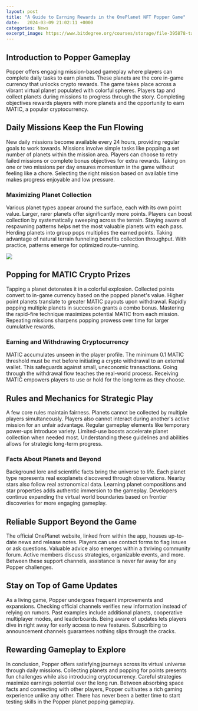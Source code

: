 ```yaml
---
layout: post
title: "A Guide to Earning Rewards in the OnePlanet NFT Popper Game"
date:   2024-03-09 21:02:11 +0000
categories: News
excerpt_image: https://www.bitdegree.org/courses/storage/file-395878-ta8m3ogkS2VDdV39.jpg
---
```

## Introduction to Popper Gameplay
Popper offers engaging mission-based gameplay where players can complete daily tasks to earn planets. These planets are the core in-game currency that unlocks crypto rewards. The game takes place across a vibrant virtual planet populated with colorful spheres. Players tap and collect planets during missions to progress through the story. Completing objectives rewards players with more planets and the opportunity to earn MATIC, a popular cryptocurrency.

## Daily Missions Keep the Fun Flowing
New daily missions become available every 24 hours, providing regular goals to work towards. Missions involve simple tasks like popping a set number of planets within the mission area. Players can choose to retry failed missions or complete bonus objectives for extra rewards. Taking on one or two missions per day ensures momentum in the game without feeling like a chore. Selecting the right mission based on available time makes progress enjoyable and low pressure.  

### Maximizing Planet Collection
Various planet types appear around the surface, each with its own point value. Larger, rarer planets offer significantly more points. Players can boost collection by systematically sweeping across the terrain. Staying aware of respawning patterns helps net the most valuable planets with each pass. Herding planets into group pops multiplies the earned points. Taking advantage of natural terrain funneling benefits collection throughput. With practice, patterns emerge for optimized route-running.


![](https://www.bitdegree.org/courses/storage/file-395878-ta8m3ogkS2VDdV39.jpg)
## Popping for MATIC Crypto Prizes 
Tapping a planet detonates it in a colorful explosion. Collected points convert to in-game currency based on the popped planet's value. Higher point planets translate to greater MATIC payouts upon withdrawal. Rapidly popping multiple planets in succession grants a combo bonus. Mastering the rapid-fire technique maximizes potential MATIC from each mission. Repeating missions sharpens popping prowess over time for larger cumulative rewards. 

### Earning and Withdrawing Cryptocurrency
MATIC accumulates unseen in the player profile. The minimum 0.1 MATIC threshold must be met before initiating a crypto withdrawal to an external wallet. This safeguards against small, uneconomic transactions. Going through the withdrawal flow teaches the real-world process. Receiving MATIC empowers players to use or hold for the long term as they choose.

## Rules and Mechanics for Strategic Play
A few core rules maintain fairness. Planets cannot be collected by multiple players simultaneously. Players also cannot interact during another's active mission for an unfair advantage. Regular gameplay elements like temporary power-ups introduce variety. Limited-use boosts accelerate planet collection when needed most. Understanding these guidelines and abilities allows for strategic long-term progress.

### Facts About Planets and Beyond 
Background lore and scientific facts bring the universe to life. Each planet type represents real exoplanets discovered through observations. Nearby stars also follow real astronomical data. Learning planet compositions and star properties adds authentic immersion to the gameplay. Developers continue expanding the virtual world boundaries based on frontier discoveries for more engaging gameplay.

## Reliable Support Beyond the Game
The official OnePlanet website, linked from within the app, houses up-to-date news and release notes. Players can use contact forms to flag issues or ask questions. Valuable advice also emerges within a thriving community forum. Active members discuss strategies, organizable events, and more. Between these support channels, assistance is never far away for any Popper challenges.

## Stay on Top of Game Updates  
As a living game, Popper undergoes frequent improvements and expansions. Checking official channels verifies new information instead of relying on rumors. Past examples include additional planets, cooperative multiplayer modes, and leaderboards. Being aware of updates lets players dive in right away for early access to new features. Subscribing to announcement channels guarantees nothing slips through the cracks.

## Rewarding Gameplay to Explore
In conclusion, Popper offers satisfying journeys across its virtual universe through daily missions. Collecting planets and popping for points presents fun challenges while also introducing cryptocurrency. Careful strategies maximize earnings potential over the long run. Between absorbing space facts and connecting with other players, Popper cultivates a rich gaming experience unlike any other. There has never been a better time to start testing skills in the Popper planet popping gameplay.